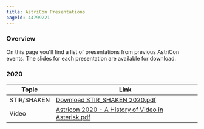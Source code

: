 ```yaml
---
title: AstriCon Presentations
pageid: 44799221
---
```


### Overview

On this page you'll find a list of presentations from previous AstriCon events. The slides for each presentation are available for download.

### 2020



| Topic | Link |
| --- | --- |
| STIR/SHAKEN | [Download STIR_SHAKEN 2020.pdf](STIR_SHAKEN-2020.pdf) |
| Video | [Astricon 2020 - A History of Video in Asterisk.pdf](Astricon-2020-A-History-of-Video-in-Asterisk.pdf) |





